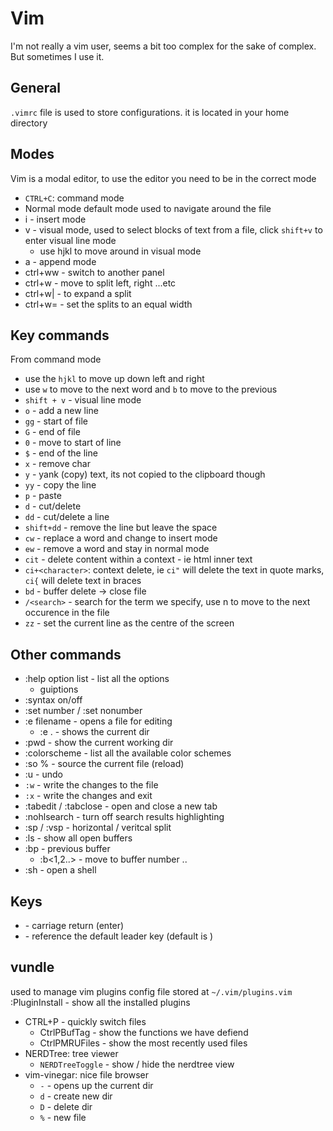 # Vim
I'm not really a vim user, seems a bit too complex for the sake of complex. But sometimes I use it.

## General
`.vimrc` file is used to store configurations. it is located in your home directory

## Modes
Vim is a modal editor, to use the editor you need to be in the correct mode
* `CTRL+C`: command mode
* Normal mode default mode used to navigate around the file 
* i - insert mode
* v - visual mode, used to select blocks of text from a file, click `shift+v` to enter visual line mode
  - use hjkl to move around in visual mode
* a - append mode
* ctrl+ww - switch to another panel 
* ctrl+w<hjkl> - move to split left, right ...etc
* ctrl+w| - to expand a split
* ctrl+w= - set the splits to an equal width

## Key commands
From command mode
* use the `hjkl` to move up down left and right
* use `w` to move to the next word and `b` to move to the previous
* `shift + v` - visual line mode
* `o` - add a new line
* `gg` - start of file
* `G` - end of file
* `0` - move to start of line
* `$` - end of the line
* `x` - remove char
* `y` - yank (copy) text, its not copied to the clipboard though
* `yy` - copy the line
* `p` - paste
* `d` - cut/delete
* `dd` - cut/delete a line
* `shift+dd` - remove the line but leave the space
* `cw` - replace a word and change to insert mode
* `ew` - remove a word and stay in normal mode
* `cit` - delete content within a context - ie html inner text
* `ci+<character>`: context delete, ie `ci"` will delete the text in quote marks, `ci{` will delete text in braces
* `bd` - buffer delete -> close file
* `/<search>` - search for the term we specify, use n to move to the next occurence in the file
* `zz` - set the current line as the centre of the screen

## Other commands
* :help option list - list all the options
  - guiptions
* :syntax on/off
* :set number / :set nonumber
* :e filename - opens a file for editing
  - :e . - shows the current dir
* :pwd - show the current working dir
* :colorscheme - list all the available color schemes
* :so % - source the current file (reload)
* :u - undo
* `:w` - write the changes to the file
* `:x` - write the changes and exit
* :tabedit / :tabclose - open and close a new tab
* :nohlsearch - turn off search results highlighting
* :sp / :vsp - horizontal / veritcal split
* :ls - show all open buffers
* :bp - previous buffer
  - :b<1,2..> - move to buffer number ..
* :sh - open a shell

## Keys
* <cr> - carriage return (enter)
* <Leader> - reference the default leader key (default is \)

## vundle
used to manage vim plugins
config file stored at `~/.vim/plugins.vim`
:PluginInstall - show all the installed plugins

* CTRL+P - quickly switch files
  - CtrlPBufTag - show the functions we have defiend
  - CtrlPMRUFiles - show the most recently used files
* NERDTree: tree viewer
  - `NERDTreeToggle` - show / hide the nerdtree view
* vim-vinegar: nice file browser
  - `-` - opens up the current dir 
  - `d` - create new dir
  - `D` - delete dir
  - `%` - new file
